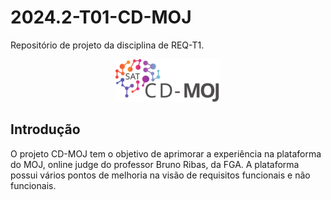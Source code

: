 # 2024.2-T01-CD-MOJ
Repositório de projeto da disciplina de REQ-T1.

<p align="center">
  <img src="logo_moj.png" alt="Logo do Projeto" />
</p>

## Introdução

O projeto CD-MOJ tem o objetivo de aprimorar a experiência na plataforma do MOJ, online judge do professor Bruno Ribas, da FGA. A plataforma possui vários pontos de melhoria na visão de requisitos funcionais e não funcionais.